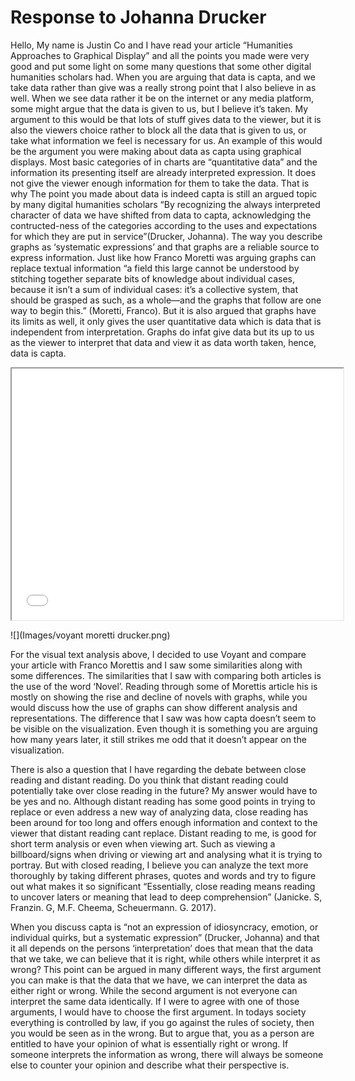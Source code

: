 # Response to Johanna Drucker

 Hello,
My name is Justin Co and I have read your article “Humanities Approaches to Graphical Display” and all the points you made were very good and put some light on some many questions that some other digital humanities scholars had. When you are arguing that data is capta, and we take data rather than give was a really strong point that I also believe in as well. When we see data rather it be on the internet or any media platform, some might argue that the data is given to us, but I believe it’s taken. My argument to this would be that lots of stuff gives data to the viewer, but it is also the viewers choice rather to block all the data that is given to us, or take what information we feel is necessary for us. An example of this would be the argument you were making about data as capta using graphical displays. Most basic categories of in charts are “quantitative data” and the information its presenting itself are already interpreted expression. It does not give the viewer enough information for them to take the data. That is why The point you made about data is indeed capta is still an argued topic by many digital humanities scholars “By recognizing the always interpreted character of data we have shifted from data to capta, acknowledging the contructed-ness of the categories according to the uses and expectations for which they are put in service”(Drucker, Johanna). The way you describe graphs as ‘systematic expressions’ and that graphs are a reliable source to express information. Just like how Franco Moretti was arguing graphs can replace textual information “a field this large cannot be understood by stitching together separate bits of knowledge about individual cases, because it isn’t a sum of individual cases: it’s a collective system, that should be grasped as such,  as a whole—and the graphs that follow are one way to begin this.” (Moretti, Franco). But it is also argued that graphs have its limits as well, it only gives the user quantitative data which is data that is independent from interpretation. Graphs do infat give data but its up to us as the viewer to interpret that data and view it as data worth taken, hence, data is capta.  


<iframe style='width: 530px; height: 402px;' src='//voyant-tools.org/?corpus=52795f3071485eb99999f5cf93f7fcf8&view=Cirrus'></iframe>

![](Images/voyant moretti drucker.png) 


For the visual text analysis above, I decided to use Voyant and compare your article with Franco Morettis and I saw some similarities along with some differences. The similarities that I saw with comparing both articles is the use of the word ‘Novel’. Reading through some of Morettis article his is mostly on showing the rise and decline of novels with graphs, while you would discuss how the use of graphs can show different analysis and representations. The difference that I saw was how capta doesn’t seem to be visible on the visualization. Even though it is something you are arguing how many years later, it still strikes me odd that it doesn’t appear on the visualization.  


There is also a question that I have regarding the debate between close reading and distant reading. Do you think that distant reading could potentially take over close reading in the future? My answer would have to be yes and no. Although distant reading has some good points in trying to replace or even address a new way of analyzing data, close reading has been around for too long and offers enough information and context to the viewer that distant reading cant replace. Distant reading to me, is good for short term analysis or even when viewing art. Such as viewing a billboard/signs when driving or viewing art and analysing what it is trying to portray. But with closed reading, I believe you can analyze the text more thoroughly by taking different phrases, quotes and words and try to figure out what makes it so significant “Essentially, close reading means reading to uncover laters or meaning that lead to deep comprehension” (Janicke. S, Franzin. G, M.F. Cheema, Scheuermann. G. 2017).


When you discuss capta is “not an expression of idiosyncracy, emotion, or individual quirks, but a systematic expression” (Drucker, Johanna) and that it all depends on the persons ‘interpretation’ does that mean that the data that we take, we can believe that it is right, while others while interpret it as wrong? This point can be argued in many different ways, the first argument you can make is that the data that we have, we can interpret the data as either right or wrong. While the second argument is not everyone can interpret the same data identically. If I were to agree with one of those arguments, I would have to choose the first argument. In todays society everything is controlled by law, if you go against the rules of society, then you would be seen as in the wrong. But to argue that, you as a person are entitled to have your opinion of what is essentially right or wrong. If someone interprets the information as wrong, there will always be someone else to counter your opinion and describe what their perspective is.
